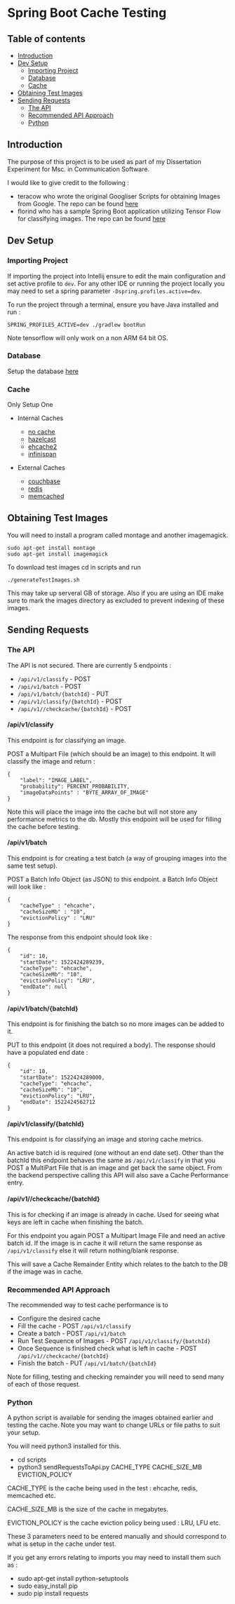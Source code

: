 # Spring Boot Cache Testing

## Table of contents

   * [Introduction](#introduction)
   * [Dev Setup](#dev-setup)
      * [Importing Project](#importing-project)
      * [Database](#database)
      * [Cache](#cache)
   * [Obtaining Test Images ](#obtaining-test-images )
   * [Sending Requests](#sending-requests)
      * [The API](#the-api)
      * [Recommended API Approach](#recommended-api-approach)
      * [Python](#python)
## Introduction
The purpose of this project is to be used as part of my Dissertation Experiment for Msc. in Communication Software.

I would like to give credit to the following : 

 - teracow who wrote the original Googliser Scripts for obtaining Images from Google. The repo can be found [here](https://github.com/teracow/googliser)
 - florind who has a sample Spring Boot application utilizing Tensor Flow for classifying images. The repo can be found [here](https://github.com/florind/inception-serving-sb)

## Dev Setup
### Importing Project
If importing the project into Intellij ensure to edit the main configuration and set active profile to `dev`. 
For any other IDE or running the project locally you may need to set a spring parameter `-Dspring.profiles.active=dev`.

To run the project through a terminal, ensure you have Java installed and run :

```SPRING_PROFILES_ACTIVE=dev ./gradlew bootRun```

Note tensorflow will only work on a non ARM 64 bit OS.

### Database
Setup the database [here](documentation/DATABASESETUP.MD)

### Cache
Only Setup One

* Internal Caches
    * [no cache](documentation/caches/NOCACHE.MD)
    * [hazelcast](documentation/caches/HAZELCAST.MD)
    * [ehcache2](documentation/caches/EHCACHE2.MD)
    * [infinispan](documentation/caches/INFINISPAN.MD)

* External Caches
    * [couchbase](documentation/caches/COUCHBASE.MD)
    * [redis](documentation/caches/REDIS.MD)
    * [memcached](documentation/caches/MEMCACHED.MD)

## Obtaining Test Images
You will need to install a program called montage and another imagemagick.
```
sudo apt-get install montage
sudo apt-get install imagemagick
```

To download test images cd in scripts and run 

```./generateTestImages.sh```

This may take up serveral GB of storage.
Also if you are using an IDE make sure to mark the images directory as excluded to prevent indexing of these images.

## Sending Requests

### The API
The API is not secured. There are currently 5 endpoints :
- `/api/v1/classify` - POST
- `/api/v1/batch` - POST
- `/api/v1/batch/{batchId}` - PUT
- `/api/v1/classify/{batchId}` - POST
- `/api/v1//checkcache/{batchId}` - POST

#### /api/v1/classify
This endpoint is for classifying an image.

POST a Multipart File (which should be an image) to this endpoint.
It will classify the image and return : 

```
{
    "label": "IMAGE_LABEL",
    "probability": PERCENT_PROBABILITY,
    "imageDataPoints" : "BYTE_ARRAY_OF_IMAGE"
}
```
Note this will place the image into the cache but will not store any performance metrics to the db.
Mostly this endpoint will be used for filling the cache before testing.

#### /api/v1/batch
This endpoint is for creating a test batch (a way of grouping images into the same test setup).

POST a Batch Info Object (as JSON) to this endpoint. a Batch Info Object will look like :

```
{
	"cacheType" : "ehcache",
	"cacheSizeMb" : "10",
	"evictionPolicy" : "LRU"
}
```

The response from this endpoint should look like :

```
{
    "id": 10,
    "startDate": 1522424289239,
    "cacheType": "ehcache",
    "cacheSizeMb": "10",
    "evictionPolicy": "LRU",
    "endDate": null
}
```

#### /api/v1/batch/{batchId}
This endpoint is for finishing the batch so no more images can be added to it.

PUT to this endpoint (it does not required a body). The response should have a populated end date :

```
{
    "id": 10,
    "startDate": 1522424289000,
    "cacheType": "ehcache",
    "cacheSizeMb": "10",
    "evictionPolicy": "LRU",
    "endDate": 1522424562712
}
```

#### /api/v1/classify/{batchId}
This endpoint is for classifying an image and storing cache metrics.

An active batch id is required (one without an end date set).
Other than the batchId this endpoint behaves the same as `/api/v1/classify` in that you POST a MultiPart File that is an image and get back the same object.
From the backend perspective calling this API will also save a Cache Performance entry.

#### /api/v1//checkcache/{batchId}
This is for checking if an image is already in cache. Used for seeing what keys are left in cache when finishing the batch.

For this endpoint you again POST a Multipart Image File and need an active batch id.
If the image is in cache it will return the same response as `/api/v1/classify` else it will return nothing/blank response.

This will save a Cache Remainder Entity which relates to the batch to the DB if the image was in cache.
### Recommended API Approach
The recommended way to test cache performance is to 

- Configure the desired cache
- Fill the cache - POST `/api/v1/classify`
- Create a batch - POST `/api/v1/batch`
- Run Test Sequence of Images - POST `/api/v1/classify/{batchId}`
- Once Sequence is finished check what is left in cache - POST `/api/v1//checkcache/{batchId}`
- Finish the batch - PUT `/api/v1/batch/{batchId}`

Note for filling, testing and checking remainder you will need to send many of each of those request.

### Python

A python script is available for sending the images obtained earlier and testing the cache. Note you may want to change URLs or file paths to suit your setup.

You will need python3 installed for this.

- cd scripts
- python3 sendRequestsToApi.py CACHE_TYPE CACHE_SIZE_MB EVICTION_POLICY

CACHE_TYPE is the cache being used in the test : ehcache, redis, memcached etc.

CACHE_SIZE_MB is the size of the cache in megabytes.

EVICTION_POLICY is the cache eviction policy being used : LRU, LFU etc.

These 3 parameters need to be entered manually and should correspond to what is setup in the cache under test.

If you get any errors relating to imports you may need to install them such as :
- sudo apt-get install python-setuptools
- sudo easy_install pip
- sudo pip install requests